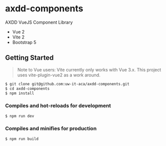 # axdd-components
AXDD VueJS Component Library

* Vue 2
* Vite 2
* Bootstrap 5


## Getting Started

> Note to Vue users: Vite currently only works with Vue 3.x. This project uses vite-plugin-vue2 as a work around.

```bash
$ git clone git@github.com:uw-it-aca/axdd-components.git
$ cd axdd-components
$ npm install
```
### Compiles and hot-reloads for development
```bash
$ npm run dev
```

### Compiles and minifies for production
```bash
$ npm run build
```